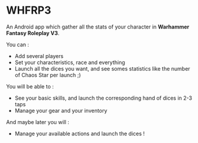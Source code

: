 # WHFRP3

An Android app which gather all the stats of your character in **Warhammer Fantasy Roleplay V3**.

You can :
* Add several players
* Set your characteristics, race and everything
* Launch all the dices you want, and see somes statistics like the number of Chaos Star per launch ;)

You will be able to :
* See your basic skills, and launch the corresponding hand of dices in 2-3 taps
* Manage your gear and your inventory

And maybe later you will : 
* Manage your available actions and launch the dices !
